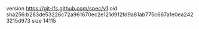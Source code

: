 version https://git-lfs.github.com/spec/v1
oid sha256:b283de53226c72a961670ec2e121d912fd9a81ab775c667a1e0ea2423215d973
size 14115
